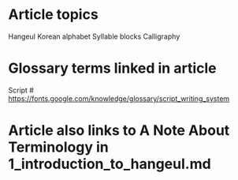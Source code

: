 # Article topics
Hangeul
Korean alphabet
Syllable blocks
Calligraphy

# Glossary terms linked in article
Script # https://fonts.google.com/knowledge/glossary/script_writing_system

# Article also links to A Note About Terminology in 1_introduction_to_hangeul.md
